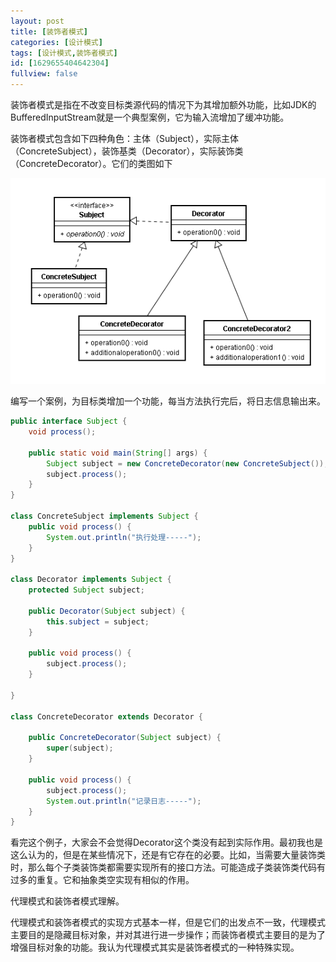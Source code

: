 ```yaml
---
layout: post
title: [装饰者模式]
categories: [设计模式]
tags: [设计模式,装饰者模式]
id: [1629655404642304]
fullview: false
---
```


装饰者模式是指在不改变目标类源代码的情况下为其增加额外功能，比如JDK的BufferedInputStream就是一个典型案例，它为输入流增加了缓冲功能。

装饰者模式包含如下四种角色：主体（Subject），实际主体（ConcreteSubject），装饰基类（Decorator），实际装饰类（ConcreteDecorator）。它们的类图如下

![blob.png](/assets/resources/image/20170709/1499584620894064749.png "1499584620894064749.png")

编写一个案例，为目标类增加一个功能，每当方法执行完后，将日志信息输出来。

```java
public interface Subject {
	void process();
	
	public static void main(String[] args) {
		Subject subject = new ConcreteDecorator(new ConcreteSubject());
		subject.process();
	}
}

class ConcreteSubject implements Subject {
	public void process() {
		System.out.println("执行处理-----");
	}
}

class Decorator implements Subject {
	protected Subject subject;

	public Decorator(Subject subject) {
		this.subject = subject;
	}

	public void process() {
		subject.process();
	}

}

class ConcreteDecorator extends Decorator {

	public ConcreteDecorator(Subject subject) {
		super(subject);
	}

	public void process() {
		subject.process();
		System.out.println("记录日志-----");
	}
}
```

看完这个例子，大家会不会觉得Decorator这个类没有起到实际作用。最初我也是这么认为的，但是在某些情况下，还是有它存在的必要。比如，当需要大量装饰类时，那么每个子类装饰类都需要实现所有的接口方法。可能造成子类装饰类代码有过多的重复。它和抽象类空实现有相似的作用。

代理模式和装饰者模式理解。

代理模式和装饰者模式的实现方式基本一样，但是它们的出发点不一致，代理模式主要目的是隐藏目标对象，并对其进行进一步操作；而装饰者模式主要目的是为了增强目标对象的功能。我认为代理模式其实是装饰者模式的一种特殊实现。

